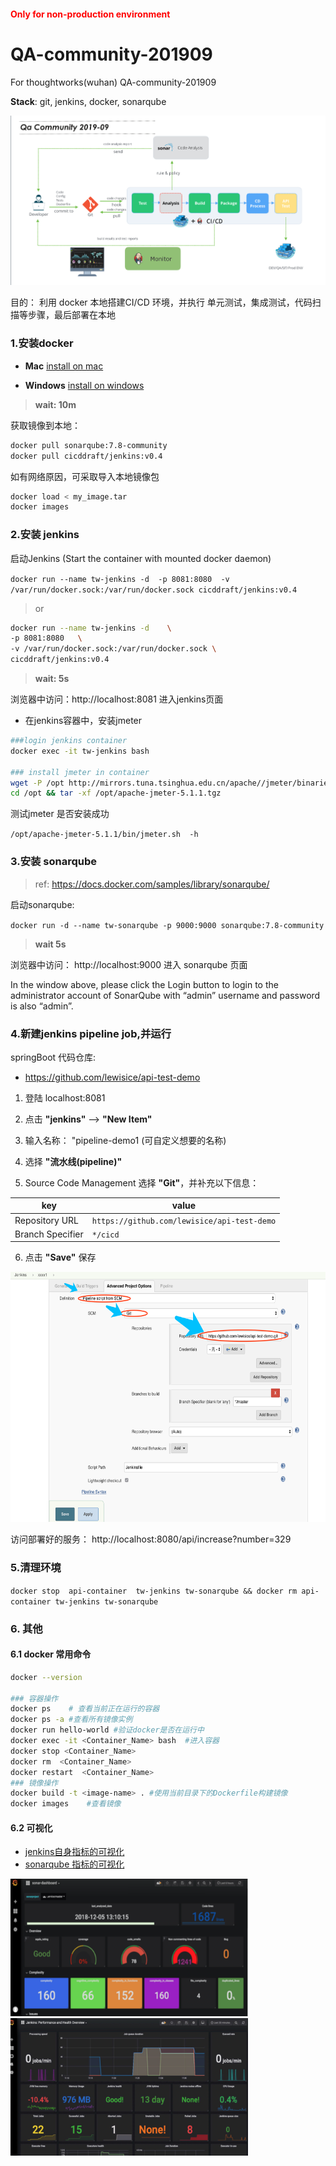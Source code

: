 <h4 style="color: red;">Only for non-production environment</h4>

# QA-community-201909
For thoughtworks(wuhan) QA-community-201909

**Stack**: git, jenkins, docker, sonarqube

![](images/arch_01.png)


目的： 利用 docker 本地搭建CI/CD 环境，并执行 单元测试，集成测试，代码扫描等步骤，最后部署在本地

###  1.安装docker

- **Mac**
[install on mac](https://docs.docker.com/v17.12/docker-for-mac/install/#download-docker-for-mac)

- **Windows**
[install on windows](https://docs.docker.com/docker-for-windows/install/)

> **wait: 10m**

获取镜像到本地：
```bash
docker pull sonarqube:7.8-community
docker pull cicddraft/jenkins:v0.4
```

如有网络原因，可采取导入本地镜像包
```bash
docker load < my_image.tar
docker images 
```

### 2.安装 jenkins

启动Jenkins (Start the container with mounted docker daemon)

`docker run --name tw-jenkins -d  -p 8081:8080  -v /var/run/docker.sock:/var/run/docker.sock cicddraft/jenkins:v0.4`

>or 
```bash
docker run --name tw-jenkins -d    \
-p 8081:8080   \
-v /var/run/docker.sock:/var/run/docker.sock \
cicddraft/jenkins:v0.4
```

> **wait: 5s**

浏览器中访问：http://localhost:8081 进入jenkins页面


- 在jenkins容器中，安装jmeter 

```bash
###login jenkins container 
docker exec -it tw-jenkins bash

### install jmeter in container
wget -P /opt http://mirrors.tuna.tsinghua.edu.cn/apache//jmeter/binaries/apache-jmeter-5.1.1.tgz
cd /opt && tar -xf /opt/apache-jmeter-5.1.1.tgz

```

测试jmeter 是否安装成功

`/opt/apache-jmeter-5.1.1/bin/jmeter.sh  -h`

### 3.安装 sonarqube

>ref: https://docs.docker.com/samples/library/sonarqube/

启动sonarqube:

`docker run -d --name tw-sonarqube -p 9000:9000 sonarqube:7.8-community`

> **wait 5s**

浏览器中访问： http://localhost:9000  进入 sonarqube 页面

In the window above, please click the Login button to login to the administrator account of SonarQube with “admin” username and password is also “admin”.

### 4.新建jenkins pipeline job,并运行

springBoot 代码仓库:
- https://github.com/lewisice/api-test-demo 

1. 登陆 localhost:8081

2. 点击 **"jenkins"** --> **"New Item"** 

3. 输入名称： "pipeline-demo1   (可自定义想要的名称)

4. 选择 **"流水线(pipeline)"**

5. Source Code Management 选择 **"Git"**，并补充以下信息：

|    key | value   | 
|--------|-----------    | 
|Repository URL | `https://github.com/lewisice/api-test-demo` | 
|Branch Specifier | `*/cicd` | 

6. 点击 **"Save"** 保存

<img alt="xxx" src="images/jenkins_setup_04.png" valigin="middle" height="400"/>


访问部署好的服务：
http://localhost:8080/api/increase?number=329


### 5.清理环境

`docker stop  api-container  tw-jenkins tw-sonarqube && docker rm api-container tw-jenkins tw-sonarqube`


### 6. 其他

#### 6.1 docker 常用命令
```bash
docker --version 

### 容器操作
docker ps    # 查看当前正在运行的容器
docker ps -a #查看所有镜像实例
docker run hello-world #验证docker是否在运行中
docker exec -it <Container_Name> bash  #进入容器
docker stop <Container_Name>
docker rm  <Container_Name>
docker restart  <Container_Name>
### 镜像操作
docker build -t <image-name> . #使用当前目录下的Dockerfile构建镜像
docker images    #查看镜像
```

####  6.2 可视化
- [jenkins自身指标的可视化](https://github.com/cicd-draft/Jenkins-prometheus)
- [sonarqube 指标的可视化](https://github.com/qinrui777/sonarqube-metric-to-grafana)

<img src="images/sonar_to_grafana.png" width="380" height="220" >      <img src="images/jenkins_to_grafana.png" width="380" height="220" >
